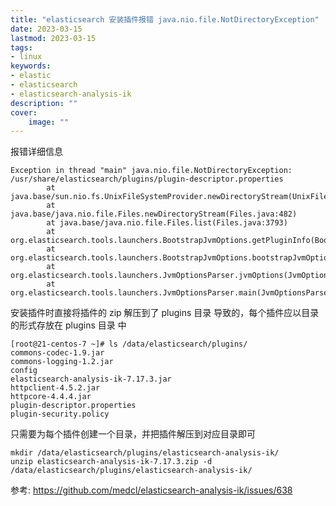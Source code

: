 ```yaml
---
title: "elasticsearch 安装插件报错 java.nio.file.NotDirectoryException" 
date: 2023-03-15
lastmod: 2023-03-15
tags: 
- linux
keywords:
- elastic
- elasticsearch
- elasticsearch-analysis-ik
description: "" 
cover:
    image: "" 
---
```


报错详细信息

```textile
Exception in thread "main" java.nio.file.NotDirectoryException: /usr/share/elasticsearch/plugins/plugin-descriptor.properties
        at java.base/sun.nio.fs.UnixFileSystemProvider.newDirectoryStream(UnixFileSystemProvider.java:439)
        at java.base/java.nio.file.Files.newDirectoryStream(Files.java:482)
        at java.base/java.nio.file.Files.list(Files.java:3793)
        at org.elasticsearch.tools.launchers.BootstrapJvmOptions.getPluginInfo(BootstrapJvmOptions.java:49)
        at org.elasticsearch.tools.launchers.BootstrapJvmOptions.bootstrapJvmOptions(BootstrapJvmOptions.java:34)
        at org.elasticsearch.tools.launchers.JvmOptionsParser.jvmOptions(JvmOptionsParser.java:137)
        at org.elasticsearch.tools.launchers.JvmOptionsParser.main(JvmOptionsParser.java:86)
```

安装插件时直接将插件的 zip 解压到了 plugins 目录 导致的，每个插件应以目录的形式存放在 plugins 目录 中

```textile
[root@21-centos-7 ~]# ls /data/elasticsearch/plugins/
commons-codec-1.9.jar
commons-logging-1.2.jar
config
elasticsearch-analysis-ik-7.17.3.jar
httpclient-4.5.2.jar
httpcore-4.4.4.jar
plugin-descriptor.properties
plugin-security.policy
```

只需要为每个插件创建一个目录，并把插件解压到对应目录即可

```textile
mkdir /data/elasticsearch/plugins/elasticsearch-analysis-ik/
unzip elasticsearch-analysis-ik-7.17.3.zip -d /data/elasticsearch/plugins/elasticsearch-analysis-ik/
```

参考: <https://github.com/medcl/elasticsearch-analysis-ik/issues/638>
